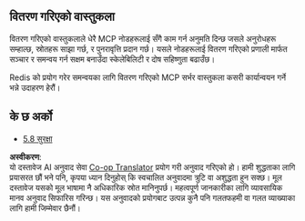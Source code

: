 <!--
CO_OP_TRANSLATOR_METADATA:
{
  "original_hash": "cd973a4e381337c6a3ac2443e7548e63",
  "translation_date": "2025-07-14T02:29:12+00:00",
  "source_file": "05-AdvancedTopics/mcp-scaling/README.md",
  "language_code": "ne"
}
-->
## वितरण गरिएको वास्तुकला

वितरण गरिएको वास्तुकलाले धेरै MCP नोडहरूलाई सँगै काम गर्न अनुमति दिन्छ जसले अनुरोधहरू सम्हाल्छ, स्रोतहरू साझा गर्छ, र पुनरावृत्ति प्रदान गर्छ। यसले नोडहरूलाई वितरण गरिएको प्रणाली मार्फत सञ्चार र समन्वय गर्न सक्षम बनाउँदा स्केलेबिलिटी र दोष सहिष्णुता बढाउँछ।

Redis को प्रयोग गरेर समन्वयका लागि वितरण गरिएको MCP सर्भर वास्तुकला कसरी कार्यान्वयन गर्ने भन्ने उदाहरण हेरौं।

## के छ अर्को

- [5.8 सुरक्षा](../mcp-security/README.md)

**अस्वीकरण**:  
यो दस्तावेज AI अनुवाद सेवा [Co-op Translator](https://github.com/Azure/co-op-translator) प्रयोग गरी अनुवाद गरिएको हो। हामी शुद्धताका लागि प्रयासरत छौं भने पनि, कृपया ध्यान दिनुहोस् कि स्वचालित अनुवादमा त्रुटि वा अशुद्धता हुन सक्छ। मूल दस्तावेज यसको मूल भाषामा नै अधिकारिक स्रोत मानिनुपर्छ। महत्वपूर्ण जानकारीका लागि व्यावसायिक मानव अनुवाद सिफारिस गरिन्छ। यस अनुवादको प्रयोगबाट उत्पन्न कुनै पनि गलतफहमी वा गलत व्याख्याका लागि हामी जिम्मेवार छैनौं।